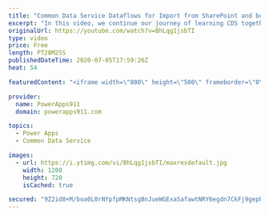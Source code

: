 ```yaml
---
title: "Common Data Service Dataflows for Import from SharePoint and bulk Edit with Excel"
excerpt: "In this video, we continue our journey of learning CDS together. To make learning easier I think importing data from somewhere you know, like SharePoint or SQL is the way to go. So I show you how to do so with Dataflows. Then because data always needs cleaned up we talk about the Excel add in that allows"
originalUrl: https://youtube.com/watch?v=BhLqg1jsbTI
type: video
price: Free
length: PT28M25S
publishedDateTime: 2020-07-05T17:59:26Z
heat: 54

featuredContent: "<iframe width=\"800\" height=\"500\" frameborder=\"0\" src=\"https://www.youtube.com/embed/BhLqg1jsbTI\" allow=\"accelerometer; autoplay; encrypted-media; gyroscope; picture-in-picture\" allowfullscreen></iframe>"

provider:
  name: PowerApps911
  domain: powerapps911.com

topics:
  - Power Apps
  - Common Data Service

images:
  - url: https://i.ytimg.com/vi/BhLqg1jsbTI/maxresdefault.jpg
    width: 1280
    height: 720
    isCached: true

secured: "9Z2id8+M/boa0L0rNYpfpMKNtsgBnJueWGExaSafawtNRY6egdn7CkFj9gepbZFoZxtFmXrWBR4MmhmKOYuk6mgvBXn5J1HnXSEvZmVBVG/RIRihuvtHJeob391oAendnWtv7TfyYuQl78K4Mn15dK5wD+2JZNRRr4eXqQEuxbIuf74XV6x4mpthUj4l8miJYMl1YLi//92jeuBqO72b/2s5HCsiug3bZ5z4F4/1iwUKvwuvcz3Rubhytk5vm855tsIdF/DWVlJeoOUe4nwSA60q0Em5xJVVIZpuBaBvm9ADk4ruTXxZi3sO1/Y1tc08fIBKrv+cyp0iTCodvsPe6aeuL+8KiUEZqVFkr19I6HU/gSGGUHCQGBCrP/zYfDoPkUJb0Y++uaGvJOzJpq0+EBlWqP+oR+49gtafuqkHgd0=;Fra/a206Fa/dpyUZroI1Vg=="
---
```


